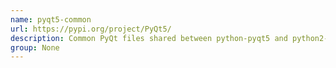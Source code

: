 ```yaml
---
name: pyqt5-common
url: https://pypi.org/project/PyQt5/
description: Common PyQt files shared between python-pyqt5 and python2-pyqt5.
group: None
---
```

